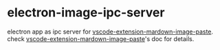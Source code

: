 # electron-image-ipc-server

electron app as ipc server for [vscode-extension-mardown-image-paste](https://github.com/njleonzhang/vscode-extension-mardown-image-paste). check [vscode-extension-mardown-image-paste](https://github.com/njleonzhang/vscode-extension-mardown-image-paste)'s doc for details.
